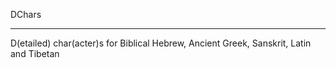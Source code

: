 DChars

----

D(etailed) char(acter)s for Biblical Hebrew, Ancient Greek, Sanskrit, Latin and Tibetan
